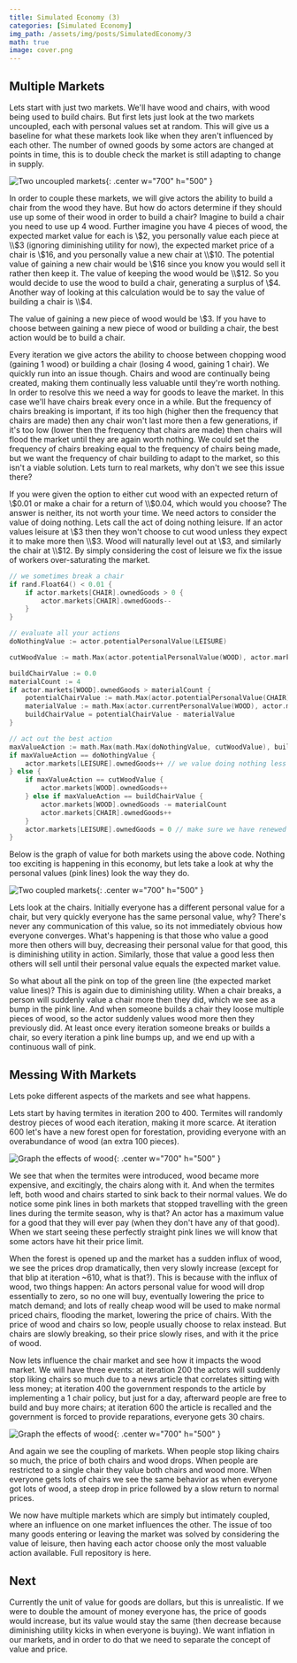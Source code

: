 ```yaml
---
title: Simulated Economy (3)
categories: [Simulated Economy]
img_path: /assets/img/posts/SimulatedEconomy/3
math: true
image: cover.png
---
```


## Multiple Markets
Lets start with just two markets. We'll have wood and chairs, with wood being used to build chairs. But first lets just look at the two markets uncoupled, each with personal values set at random. This will give us a baseline for what these markets look like when they aren't influenced by each other. The number of owned goods by some actors are changed at points in time, this is to double check the market is still adapting to change in supply.

![Two uncoupled markets](uncoupled.gif){: .center w="700" h="500" }

In order to couple these markets, we will give actors the ability to build a chair from the wood they have. But how do actors determine if they should use up some of their wood in order to build a chair? Imagine to build a chair you need to use up 4 wood. Further imagine you have 4 pieces of wood, the expected market value for each is \\$2, you personally value each piece at \\$3 (ignoring diminishing utility for now), the expected market price of a chair is \\$16, and you personally value a new chair at \\$10. The potential value of gaining a new chair would be \\$16 since you know you would sell it rather then keep it. The value of keeping the wood would be \\$12. So you would decide to use the wood to build a chair, generating a surplus of \\$4. Another way of looking at this calculation would be to say the value of building a chair is \\$4. 

The value of gaining a new piece of wood would be \\$3. If you have to choose between gaining a new piece of wood or building a chair, the best action would be to build a chair. 

Every iteration we give actors the ability to choose between chopping wood (gaining 1 wood) or building a chair (losing 4 wood, gaining 1 chair). We quickly run into an issue though. Chairs and wood are continually being created, making them continually less valuable until they're worth nothing. In order to resolve this we need a way for goods to leave the market. In this case we'll have chairs break every once in a while. But the frequency of chairs breaking is important, if its too high (higher then the frequency that chairs are made) then any chair won't last more then a few generations, if it's too low (lower then the frequency that chairs are made) then chairs will flood the market until they are again worth nothing. We could set the frequency of chairs breaking equal to the frequency of chairs being made, but we want the frequency of chair building to adapt to the market, so this isn't a viable solution. Lets turn to real markets, why don't we see this issue there?

If you were given the option to either cut wood with an expected return of \\$0.01 or make a chair for a return of \\$0.04, which would you choose? The answer is neither, its not worth your time. We need actors to consider the value of doing nothing. Lets call the act of doing nothing leisure. If an actor values leisure at \\$3 then they won't choose to cut wood unless they expect it to make more then \\$3. Wood will naturally level out at \\$3, and similarly the chair at \\$12. By simply considering the cost of leisure we fix the issue of workers over-saturating the market. 

```go
// we sometimes break a chair
if rand.Float64() < 0.01 {
	if actor.markets[CHAIR].ownedGoods > 0 {
		actor.markets[CHAIR].ownedGoods--
	}
}

// evaluate all your actions
doNothingValue := actor.potentialPersonalValue(LEISURE)

cutWoodValue := math.Max(actor.potentialPersonalValue(WOOD), actor.markets[WOOD].expectedMarketValue)

buildChairValue := 0.0
materialCount := 4
if actor.markets[WOOD].ownedGoods > materialCount {
	potentialChairValue := math.Max(actor.potentialPersonalValue(CHAIR), actor.markets[CHAIR].expectedMarketValue)
	materialValue := math.Max(actor.currentPersonalValue(WOOD), actor.markets[WOOD].expectedMarketValue) * float64(materialCount)
	buildChairValue = potentialChairValue - materialValue
}

// act out the best action
maxValueAction := math.Max(math.Max(doNothingValue, cutWoodValue), buildChairValue)
if maxValueAction == doNothingValue {
	actor.markets[LEISURE].ownedGoods++ // we value doing nothing less and less the more we do it (diminishing utility)
} else {
	if maxValueAction == cutWoodValue {
		actor.markets[WOOD].ownedGoods++
	} else if maxValueAction == buildChairValue {
		actor.markets[WOOD].ownedGoods -= materialCount
		actor.markets[CHAIR].ownedGoods++
	}
	actor.markets[LEISURE].ownedGoods = 0 // make sure we have renewed value for doing nothing since we just did something
}
```

Below is the graph of value for both markets using the above code. Nothing too exciting is happening in this economy, but lets take a look at why the personal values (pink lines) look the way they do.

![Two coupled markets](coupled.gif){: .center w="700" h="500" }

Lets look at the chairs. Initially everyone has a different personal value for a chair, but very quickly everyone has the same personal value, why? There's never any communication of this value, so its not immediately obvious how everyone converges. What's happening is that those who value a good more then others will buy, decreasing their personal value for that good, this is diminishing utility in action. Similarly, those that value a good less then others will sell until their personal value equals the expected market value.

So what about all the pink on top of the green line (the expected market value lines)? This is again due to diminishing utility. When a chair breaks, a person will suddenly value a chair more then they did, which we see as a bump in the pink line. And when someone builds a chair they loose multiple pieces of wood, so the actor suddenly values wood more then they previously did. At least once every iteration someone breaks or builds a chair, so every iteration a pink line bumps up, and we end up with a continuous wall of pink.

## Messing With Markets
Lets poke different aspects of the markets and see what happens. 

Lets start by having termites in iteration 200 to 400. Termites will randomly destroy pieces of wood each iteration, making it more scarce. At iteration 600 let's have a new forest open for forestation, providing everyone with an overabundance of wood (an extra 100 pieces).

![Graph the effects of wood](modify_wood.gif){: .center w="700" h="500" }

We see that when the termites were introduced, wood became more expensive, and excitingly, the chairs along with it. And when the termites left, both wood and chairs started to sink back to their normal values. We do notice some pink lines in both markets that stopped travelling with the green lines during the termite season, why is that? An actor has a maximum value for a good that they will ever pay (when they don't have any of that good). When we start seeing these perfectly straight pink lines we will know that some actors have hit their price limit. 

When the forest is opened up and the market has a sudden influx of wood, we see the prices drop dramatically, then very slowly increase (except for that blip at iteration ~610, what is that?). This is because with the influx of wood, two things happen: An actors personal value for wood will drop essentially to zero, so no one will buy, eventually lowering the price to match demand; and lots of really cheap wood will be used to make normal priced chairs, flooding the market, lowering the price of chairs. With the price of wood and chairs so low, people usually choose to relax instead. But chairs are slowly breaking, so their price slowly rises, and with it the price of wood.

Now lets influence the chair market and see how it impacts the wood market. We will have three events: at iteration 200 the actors will suddenly stop liking chairs so much due to a news article that correlates sitting with less money; at iteration 400 the government responds to the article by implementing a 1 chair policy, but just for a day, afterward people are free to build and buy more chairs; at iteration 600 the article is recalled and the government is forced to provide reparations, everyone gets 30 chairs.

![Graph the effects of wood](modify_chairs.gif){: .center w="700" h="500" }

And again we see the coupling of markets. When people stop liking chairs so much, the price of both chairs and wood drops. When people are restricted to a single chair they value both chairs and wood more. When everyone gets lots of chairs we see the same behavior as when everyone got lots of wood, a steep drop in price followed by a slow return to normal prices.

We now have multiple markets which are simply but intimately coupled, where an influence on one market influences the other. The issue of too many goods entering or leaving the market was solved by considering the value of leisure, then having each actor choose only the most valuable action available. Full repository is here.

## Next 
Currently the unit of value for goods are dollars, but this is unrealistic. If we were to double the amount of money everyone has, the price of goods would increase, but its value would stay the same (then decrease because diminishing utility kicks in when everyone is buying). We want inflation in our markets, and in order to do that we need to separate the concept of value and price.